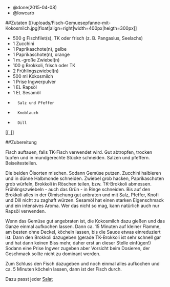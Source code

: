 - @done(2015-04-08)
- @lowcarb

##Zutaten
[[/uploads/Fisch-Gemuesepfanne-mit-Kokosmilch.jpg|float|align=right|width=400px|heigth=300px]]

- 500 g     Fischfilet(s), TK oder frisch (z. B. Pangasius, Seelachs)
- 1      Zucchini
- 1      Paprikaschote(n), gelbe
- 1      Paprikaschote(n), orange
- 1 m.-große     Zwiebel(n)
- 100 g     Brokkoli, frisch oder TK
- 2      Frühlingszwiebel(n)
- 500 ml     Kokosmilch
- 1 Prise     Ingwerpulver
- 1 EL     Rapsöl
- 1 EL     Sesamöl
-       Salz und Pfeffer
-       Knoblauch
-       Dill

[[_]]

##Zubereitung

Fisch auftauen, falls TK-Fisch verwendet wird. Gut abtropfen, trocken tupfen und in mundgerechte Stücke schneiden. Salzen und pfeffern. Beiseitestellen.

Die beiden Ölsorten mischen. Sodann Gemüse putzen. Zucchini halbieren und in dünne Halbmonde schneiden. Zwiebel grob hacken, Paprikaschoten grob würfeln, Brokkoli in Röschen teilen, bzw. TK-Brokkoli abmessen. Frühlingszwiebeln - auch das Grün - in Ringe schneiden. Bis auf den Brokkoli alles in der Ölmischung gut anbraten und mit Salz, Pfeffer, Knofi und Dill nicht zu zaghaft würzen. Sesamöl hat einen starken Eigenschmack und ein intensives Aroma. Wer das nicht so mag, kann natürlich auch nur Rapsöl verwenden.

Wenn das Gemüse gut angebraten ist, die Kokosmilch dazu gießen und das Ganze einmal aufkochen lassen. Dann ca. 15 Minuten auf kleiner Flamme, am besten ohne Deckel, köcheln lassen, bis die Sauce etwas einreduziert ist. Dann den Brokkoli dazugeben (gerade TK-Brokkoli ist sehr schnell gar und hat dann keinen Biss mehr, daher erst an dieser Stelle einfügen!) Sodann eine Prise Ingwer zugeben aber Vorsicht beim Dosieren, der Geschmack sollte nicht zu dominant werden.

Zum Schluss den Fisch dazugeben und noch einmal alles aufkochen und ca. 5 Minuten köcheln lassen, dann ist der Fisch durch.

Dazu passt jeder [Salat](/pages/salate/)
